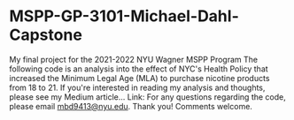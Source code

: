 # MSPP-GP-3101-Michael-Dahl-Capstone
My final project for the 2021-2022 NYU Wagner MSPP Program
The following code is an analysis into the effect of NYC's Health Policy that increased the Minimum Legal Age (MLA) to purchase nicotine products from 18 to 21.
If you're interested in reading my analysis and thoughts, please see my Medium article... Link:
For any questions regarding the code, please email mbd9413@nyu.edu. Thank you! Comments welcome.
